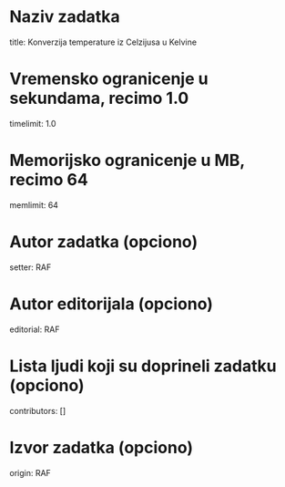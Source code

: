 # Naziv zadatka
title: Konverzija temperature iz Celzijusa u Kelvine

# Vremensko ogranicenje u sekundama, recimo 1.0
timelimit: 1.0

# Memorijsko ogranicenje u MB, recimo 64
memlimit: 64

# Autor zadatka (opciono)
setter: RAF

# Autor editorijala (opciono)
editorial: RAF

# Lista ljudi koji su doprineli zadatku (opciono)
contributors: []

# Izvor zadatka (opciono)
origin: RAF
